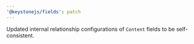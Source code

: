```yaml
---
'@keystonejs/fields': patch
---
```


Updated internal relationship configurations of `Content` fields to be self-consistent.
